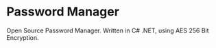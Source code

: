 # Password Manager
 Open Source Password Manager. Written in C# .NET, using AES 256 Bit Encryption.
